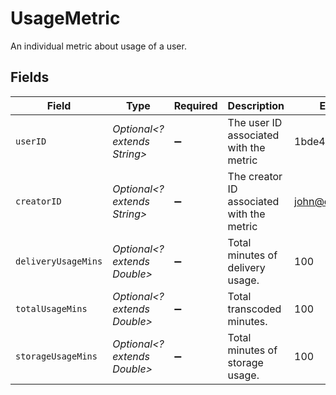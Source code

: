 # UsageMetric

An individual metric about usage of a user.



## Fields

| Field                                     | Type                                      | Required                                  | Description                               | Example                                   |
| ----------------------------------------- | ----------------------------------------- | ----------------------------------------- | ----------------------------------------- | ----------------------------------------- |
| `userID`                                  | *Optional<? extends String>*              | :heavy_minus_sign:                        | The user ID associated with the metric    | 1bde4o2i6xycudoy                          |
| `creatorID`                               | *Optional<? extends String>*              | :heavy_minus_sign:                        | The creator ID associated with the metric | john@doe.com                              |
| `deliveryUsageMins`                       | *Optional<? extends Double>*              | :heavy_minus_sign:                        | Total minutes of delivery usage.          | 100                                       |
| `totalUsageMins`                          | *Optional<? extends Double>*              | :heavy_minus_sign:                        | Total transcoded minutes.                 | 100                                       |
| `storageUsageMins`                        | *Optional<? extends Double>*              | :heavy_minus_sign:                        | Total minutes of storage usage.           | 100                                       |